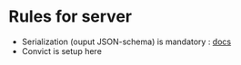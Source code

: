 # Rules for server 

- Serialization (ouput JSON-schema) is mandatory : [docs](https://www.fastify.io/docs/latest/Reference/Validation-and-Serialization/#serialization)
- Convict is setup here 